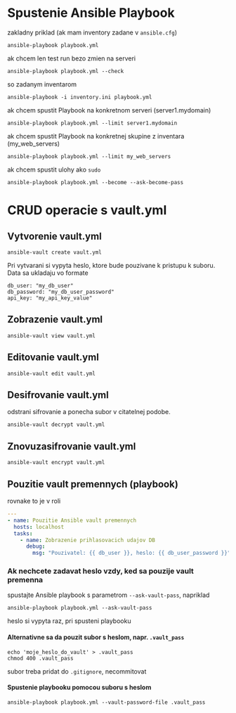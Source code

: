 # Spustenie Ansible Playbook
zakladny priklad (ak mam inventory zadane v `ansible.cfg`)

`ansible-playbook playbook.yml`

ak chcem len test run bezo zmien na serveri

`ansible-playbook playbook.yml --check`

so zadanym inventarom

`ansible-playbook -i inventory.ini playbook.yml`

ak chcem spustit Playbook na konkretnom serveri (server1.mydomain)

`ansible-playbook playbook.yml --limit server1.mydomain`

ak chcem spustit Playbook na konkretnej skupine z inventara (my_web_servers)

`ansible-playbook playbook.yml --limit my_web_servers`

ak chcem spustit ulohy ako `sudo`

`ansible-playbook playbook.yml --become --ask-become-pass`

# CRUD operacie s vault.yml
## Vytvorenie vault.yml
`ansible-vault create vault.yml`

Pri vytvarani si vypyta heslo, ktore bude pouzivane k pristupu k suboru. Data sa ukladaju vo formate

```
db_user: "my_db_user"
db_password: "my_db_user_password"
api_key: "my_api_key_value"
```
## Zobrazenie vault.yml
`ansible-vault view vault.yml`
## Editovanie vault.yml
`ansible-vault edit vault.yml`
## Desifrovanie vault.yml
odstrani sifrovanie a ponecha subor v citatelnej podobe. 

`ansible-vault decrypt vault.yml`
## Znovuzasifrovanie vault.yml
`ansible-vault encrypt vault.yml`
## Pouzitie vault premennych (playbook)
rovnake to je v roli
```yaml
---
- name: Pouzitie Ansible vault premennych
  hosts: localhost
  tasks:
    - name: Zobrazenie prihlasovacich udajov DB
      debug:
        msg: "Pouzivatel: {{ db_user }}, heslo: {{ db_user_password }}"
```
### Ak nechcete zadavat heslo vzdy, ked sa pouzije vault premenna
spustajte Ansible playbook s parametrom `--ask-vault-pass`, napriklad

`ansible-playbook playbook.yml --ask-vault-pass`

heslo si vypyta raz, pri spusteni playbooku

#### Alternativne sa da pouzit subor s heslom, napr. `.vault_pass` 
```shell
echo 'moje_heslo_do_vault' > .vault_pass
chmod 400 .vault_pass
```
subor treba pridat do `.gitignore`, necommitovat

#### Spustenie playbooku pomocou suboru s heslom
`ansible-playbook playbook.yml --vault-password-file .vault_pass`